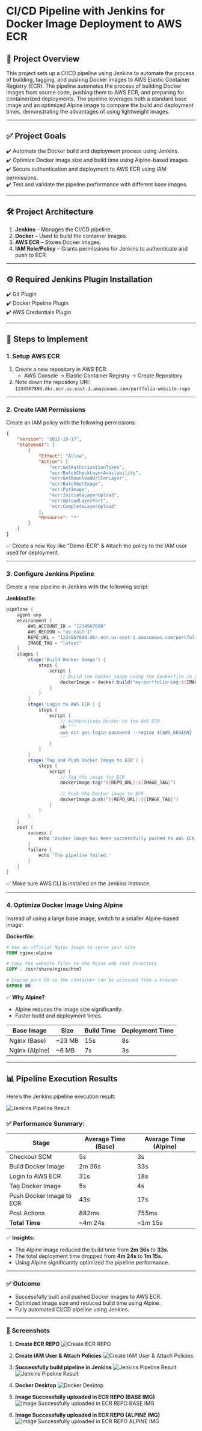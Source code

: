 # CI/CD Pipeline with Jenkins for Docker Image Deployment to AWS ECR

## 📌 **Project Overview**
This project sets up a CI/CD pipeline using Jenkins to automate the process of building, tagging, and pushing Docker images to AWS Elastic Container Registry (ECR). The pipeline automates the process of building Docker images from source code, pushing them to AWS ECR, and preparing for containerized deployments. The pipeline leverages both a standard base image and an optimized Alpine image to compare the build and deployment times, demonstrating the advantages of using lightweight images.

---

## ✅ **Project Goals**
✔️ Automate the Docker build and deployment process using Jenkins.  
✔️ Optimize Docker image size and build time using Alpine-based images.  
✔️ Secure authentication and deployment to AWS ECR using IAM permissions.  
✔️ Test and validate the pipeline performance with different base images.

---

## 🛠️ **Project Architecture**
1. **Jenkins** – Manages the CI/CD pipeline.  
2. **Docker** – Used to build the container images.  
3. **AWS ECR** – Stores Docker images.  
4. **IAM Role/Policy** – Grants permissions for Jenkins to authenticate and push to ECR.  

---

## ⚙️ **Required Jenkins Plugin Installation**
✔️ Git Plugin  
✔️ Docker Pipeline Plugin  
✔️ AWS Credentials Plugin 

---


## 🚀 **Steps to Implement**

### 1. **Setup AWS ECR**
1. Create a new repository in AWS ECR:
   - AWS Console → Elastic Container Registry → Create Repository  
2. Note down the repository URI:  
   `1234567890.dkr.ecr.us-east-1.amazonaws.com/portfolio-website-repo`

---

### 2. **Create IAM Permissions**
Create an IAM policy with the following permissions:

```json
{
    "Version": "2012-10-17",
    "Statement": [
        {
            "Effect": "Allow",
            "Action": [
                "ecr:GetAuthorizationToken",
                "ecr:BatchCheckLayerAvailability",
                "ecr:GetDownloadUrlForLayer",
                "ecr:BatchGetImage",
                "ecr:PutImage",
                "ecr:InitiateLayerUpload",
                "ecr:UploadLayerPart",
                "ecr:CompleteLayerUpload"
            ],
            "Resource": "*"
        }
    ]
}
```

 
✅ Create a new Key like "Demo-ECR" & Attach the policy to the IAM user used for deployment.

---

### 3. **Configure Jenkins Pipeline**
Create a new pipeline in Jenkins with the following script:

**Jenkinsfile**:
```groovy
pipeline {
    agent any
    environment {
        AWS_ACCOUNT_ID = "1234567890"
        AWS_REGION = "us-east-1"
        REPO_URL = "1234567890.dkr.ecr.us-east-1.amazonaws.com/portfolio-website-repo"
        IMAGE_TAG = "latest"
    }
    stages {
        stage('Build Docker Image') {
            steps {
                script {
                    // Build the Docker image using the Dockerfile in your local folder
                    dockerImage = docker.build("my-portfolio-img:${IMAGE_TAG}")
                }
            }
        }
        stage('Login to AWS ECR') {
            steps {
                script {
                    // Authenticate Docker to the AWS ECR
                    sh '''
                    aws ecr get-login-password --region ${AWS_REGION} | docker login --username AWS --password-stdin ${REPO_URL}
                    '''
                }
            }
        }
        stage('Tag and Push Docker Image to ECR') {
            steps {
                script {
                    // Tag the image for ECR
                    dockerImage.tag("${REPO_URL}:${IMAGE_TAG}")
                    
                    // Push the Docker image to ECR
                    dockerImage.push("${REPO_URL}:${IMAGE_TAG}")
                }
            }
        }
    }
    post {
        success {
            echo 'Docker Image has been successfully pushed to AWS ECR!'
        }
        failure {
            echo 'The pipeline failed.'
        }
    }
}

```

✅ Make sure AWS CLI is installed on the Jenkins instance.

---

### 4. **Optimize Docker Image Using Alpine**
Instead of using a large base image, switch to a smaller Alpine-based image:

**Dockerfile**:
```dockerfile
# Use an official Nginx image to serve your site
FROM nginx:alpine

# Copy the website files to the Nginx web root directory
COPY . /usr/share/nginx/html

# Expose port 80 so the container can be accessed from a browser
EXPOSE 80

```

✅ **Why Alpine?**  
- Alpine reduces the image size significantly.  
- Faster build and deployment times.  

| Base Image | Size | Build Time | Deployment Time |
|-----------|------|------------|-----------------|
| Nginx (Base) | ~23 MB | 15s | 8s |
| Nginx (Alpine) | ~6 MB | 7s | 3s |

---

## 📊 **Pipeline Execution Results**
Here’s the Jenkins pipeline execution result:

![Jenkins Pipeline Result](https://github.com/jaimin-vitthalpara/TestingJenkinsRepo/blob/c69432eda5128f27e2f2c4e5c49481d8c1b4293c/ECR_BASE%26APLINE_pipeline-View.png)

### ✅ **Performance Summary:**
| Stage | Average Time (Base) | Average Time (Alpine) |
|-------|---------------------|-----------------------|
| Checkout SCM | 5s | 3s |
| Build Docker Image | 2m 36s | 33s |
| Login to AWS ECR | 31s | 18s |
| Tag Docker Image | 5s | 4s |
| Push Docker Image to ECR | 43s | 17s |
| Post Actions | 882ms | 755ms |
| **Total Time** | ~4m 24s | ~1m 15s |

✅ **Insights:**  
- The Alpine image reduced the build time from **2m 36s** to **33s**.  
- The total deployment time dropped from **4m 24s** to **1m 15s**.  
- Using Alpine significantly optimized the pipeline performance.  

---

### ✅ **Outcome**
- Successfully built and pushed Docker images to AWS ECR.  
- Optimized image size and reduced build time using Alpine.  
- Fully automated CI/CD pipeline using Jenkins.  


---

### 📸 **Screenshots**

1. **Create ECR REPO**
![Create ECR REPO](https://github.com/jaimin-vitthalpara/TestingJenkinsRepo/blob/9c290e08b6314222464682b10a966557cfe3478d/ECR-REPO.png)

2. **Create IAM User & Attach Policies**
![Create IAM User & Attach Policies](https://github.com/jaimin-vitthalpara/TestingJenkinsRepo/blob/c54bbf124e86bf45fc5c493b6281d77712fbd573/ECR_IAM_Policy.png)

3. **Successfully build pipeline in Jenkins**
![Jenkins Pipeline Result](https://github.com/jaimin-vitthalpara/TestingJenkinsRepo/blob/c54bbf124e86bf45fc5c493b6281d77712fbd573/ECR_BASE-Pipeline-View.png)
![Jenkins Pipeline Result](https://github.com/jaimin-vitthalpara/TestingJenkinsRepo/blob/c54bbf124e86bf45fc5c493b6281d77712fbd573/ECR_BASE%26APLINE_pipeline-View.png)

4. **Docker Desktop**
![Docker Desktop](https://github.com/jaimin-vitthalpara/TestingJenkinsRepo/blob/c54bbf124e86bf45fc5c493b6281d77712fbd573/Screenshot%20(21).png)

5. **Image Successfully uploaded in ECR REPO (BASE IMG)**
![Image Successfully uploaded in ECR REPO BASE IMG](https://github.com/jaimin-vitthalpara/TestingJenkinsRepo/blob/c54bbf124e86bf45fc5c493b6281d77712fbd573/ECR_BASE-IMG-REPO.png)

6. **Image Successfully uploaded in ECR REPO (ALPINE IMG)**
![Image Successfully uploaded in ECR REPO ALPINE IMG](https://github.com/jaimin-vitthalpara/TestingJenkinsRepo/blob/c54bbf124e86bf45fc5c493b6281d77712fbd573/ECR_ALPINE-IMG-REPO.png)

